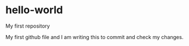 # hello-world
My first repository

My first github file and I am writing this to commit and check my changes.
